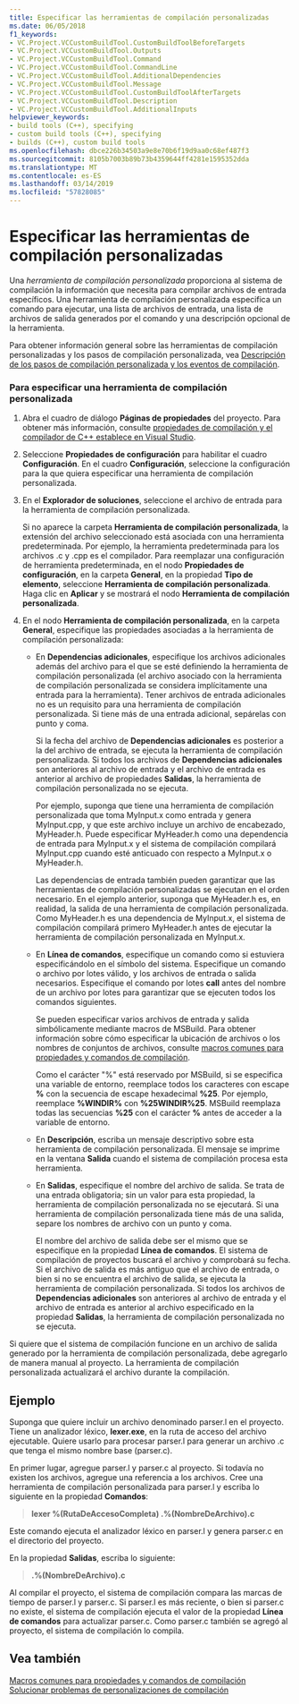 ```yaml
---
title: Especificar las herramientas de compilación personalizadas
ms.date: 06/05/2018
f1_keywords:
- VC.Project.VCCustomBuildTool.CustomBuildToolBeforeTargets
- VC.Project.VCCustomBuildTool.Outputs
- VC.Project.VCCustomBuildTool.Command
- VC.Project.VCCustomBuildTool.CommandLine
- VC.Project.VCCustomBuildTool.AdditionalDependencies
- VC.Project.VCCustomBuildTool.Message
- VC.Project.VCCustomBuildTool.CustomBuildToolAfterTargets
- VC.Project.VCCustomBuildTool.Description
- VC.Project.VCCustomBuildTool.AdditionalInputs
helpviewer_keywords:
- build tools (C++), specifying
- custom build tools (C++), specifying
- builds (C++), custom build tools
ms.openlocfilehash: dbce226b34503a9e8e70b6f19d9aa0c68ef487f3
ms.sourcegitcommit: 8105b7003b89b73b4359644ff4281e1595352dda
ms.translationtype: MT
ms.contentlocale: es-ES
ms.lasthandoff: 03/14/2019
ms.locfileid: "57828085"
---
```

# <a name="specify-custom-build-tools"></a>Especificar las herramientas de compilación personalizadas

Una *herramienta de compilación personalizada* proporciona al sistema de compilación la información que necesita para compilar archivos de entrada específicos. Una herramienta de compilación personalizada especifica un comando para ejecutar, una lista de archivos de entrada, una lista de archivos de salida generados por el comando y una descripción opcional de la herramienta.

Para obtener información general sobre las herramientas de compilación personalizadas y los pasos de compilación personalizada, vea [Descripción de los pasos de compilación personalizada y los eventos de compilación](understanding-custom-build-steps-and-build-events.md).

### <a name="to-specify-a-custom-build-tool"></a>Para especificar una herramienta de compilación personalizada

1. Abra el cuadro de diálogo **Páginas de propiedades** del proyecto. Para obtener más información, consulte [propiedades de compilación y el compilador de C++ establece en Visual Studio](working-with-project-properties.md).

1. Seleccione **Propiedades de configuración** para habilitar el cuadro **Configuración**. En el cuadro **Configuración**, seleccione la configuración para la que quiera especificar una herramienta de compilación personalizada.

1. En el **Explorador de soluciones**, seleccione el archivo de entrada para la herramienta de compilación personalizada.

   Si no aparece la carpeta **Herramienta de compilación personalizada**, la extensión del archivo seleccionado está asociada con una herramienta predeterminada. Por ejemplo, la herramienta predeterminada para los archivos .c y .cpp es el compilador. Para reemplazar una configuración de herramienta predeterminada, en el nodo **Propiedades de configuración**, en la carpeta **General**, en la propiedad **Tipo de elemento**, seleccione **Herramienta de compilación personalizada**. Haga clic en **Aplicar** y se mostrará el nodo **Herramienta de compilación personalizada**.

1. En el nodo **Herramienta de compilación personalizada**, en la carpeta **General**, especifique las propiedades asociadas a la herramienta de compilación personalizada:

   - En **Dependencias adicionales**, especifique los archivos adicionales además del archivo para el que se esté definiendo la herramienta de compilación personalizada (el archivo asociado con la herramienta de compilación personalizada se considera implícitamente una entrada para la herramienta). Tener archivos de entrada adicionales no es un requisito para una herramienta de compilación personalizada. Si tiene más de una entrada adicional, sepárelas con punto y coma.

      Si la fecha del archivo de **Dependencias adicionales** es posterior a la del archivo de entrada, se ejecuta la herramienta de compilación personalizada. Si todos los archivos de **Dependencias adicionales** son anteriores al archivo de entrada y el archivo de entrada es anterior al archivo de propiedades **Salidas**, la herramienta de compilación personalizada no se ejecuta.

      Por ejemplo, suponga que tiene una herramienta de compilación personalizada que toma MyInput.x como entrada y genera MyInput.cpp, y que este archivo incluye un archivo de encabezado, MyHeader.h. Puede especificar MyHeader.h como una dependencia de entrada para MyInput.x y el sistema de compilación compilará MyInput.cpp cuando esté anticuado con respecto a MyInput.x o MyHeader.h.

      Las dependencias de entrada también pueden garantizar que las herramientas de compilación personalizadas se ejecutan en el orden necesario. En el ejemplo anterior, suponga que MyHeader.h es, en realidad, la salida de una herramienta de compilación personalizada. Como MyHeader.h es una dependencia de MyInput.x, el sistema de compilación compilará primero MyHeader.h antes de ejecutar la herramienta de compilación personalizada en MyInput.x.

   - En **Línea de comandos**, especifique un comando como si estuviera especificándolo en el símbolo del sistema. Especifique un comando o archivo por lotes válido, y los archivos de entrada o salida necesarios. Especifique el comando por lotes **call** antes del nombre de un archivo por lotes para garantizar que se ejecuten todos los comandos siguientes.

      Se pueden especificar varios archivos de entrada y salida simbólicamente mediante macros de MSBuild. Para obtener información sobre cómo especificar la ubicación de archivos o los nombres de conjuntos de archivos, consulte [macros comunes para propiedades y comandos de compilación](reference/common-macros-for-build-commands-and-properties.md).

      Como el carácter "%" está reservado por MSBuild, si se especifica una variable de entorno, reemplace todos los caracteres con escape **%** con la secuencia de escape hexadecimal **%25**. Por ejemplo, reemplace **%WINDIR%** con **%25WINDIR%25**. MSBuild reemplaza todas las secuencias **%25** con el carácter **%** antes de acceder a la variable de entorno.

   - En **Descripción**, escriba un mensaje descriptivo sobre esta herramienta de compilación personalizada. El mensaje se imprime en la ventana **Salida** cuando el sistema de compilación procesa esta herramienta.

   - En **Salidas**, especifique el nombre del archivo de salida. Se trata de una entrada obligatoria; sin un valor para esta propiedad, la herramienta de compilación personalizada no se ejecutará. Si una herramienta de compilación personalizada tiene más de una salida, separe los nombres de archivo con un punto y coma.

      El nombre del archivo de salida debe ser el mismo que se especifique en la propiedad **Línea de comandos**. El sistema de compilación de proyectos buscará el archivo y comprobará su fecha. Si el archivo de salida es más antiguo que el archivo de entrada, o bien si no se encuentra el archivo de salida, se ejecuta la herramienta de compilación personalizada. Si todos los archivos de **Dependencias adicionales** son anteriores al archivo de entrada y el archivo de entrada es anterior al archivo especificado en la propiedad **Salidas**, la herramienta de compilación personalizada no se ejecuta.

Si quiere que el sistema de compilación funcione en un archivo de salida generado por la herramienta de compilación personalizada, debe agregarlo de manera manual al proyecto. La herramienta de compilación personalizada actualizará el archivo durante la compilación.

## <a name="example"></a>Ejemplo

Suponga que quiere incluir un archivo denominado parser.l en el proyecto. Tiene un analizador léxico, **lexer.exe**, en la ruta de acceso del archivo ejecutable. Quiere usarlo para procesar parser.l para generar un archivo .c que tenga el mismo nombre base (parser.c).

En primer lugar, agregue parser.l y parser.c al proyecto. Si todavía no existen los archivos, agregue una referencia a los archivos. Cree una herramienta de compilación personalizada para parser.l y escriba lo siguiente en la propiedad **Comandos**:

> **lexer %(RutaDeAccesoCompleta) .\%(NombreDeArchivo).c**

Este comando ejecuta el analizador léxico en parser.l y genera parser.c en el directorio del proyecto.

En la propiedad **Salidas**, escriba lo siguiente:

> **.\%(NombreDeArchivo).c**

Al compilar el proyecto, el sistema de compilación compara las marcas de tiempo de parser.l y parser.c. Si parser.l es más reciente, o bien si parser.c no existe, el sistema de compilación ejecuta el valor de la propiedad **Línea de comandos** para actualizar parser.c. Como parser.c también se agregó al proyecto, el sistema de compilación lo compila.

## <a name="see-also"></a>Vea también

[Macros comunes para propiedades y comandos de compilación](reference/common-macros-for-build-commands-and-properties.md)<br>
[Solucionar problemas de personalizaciones de compilación](troubleshooting-build-customizations.md)
